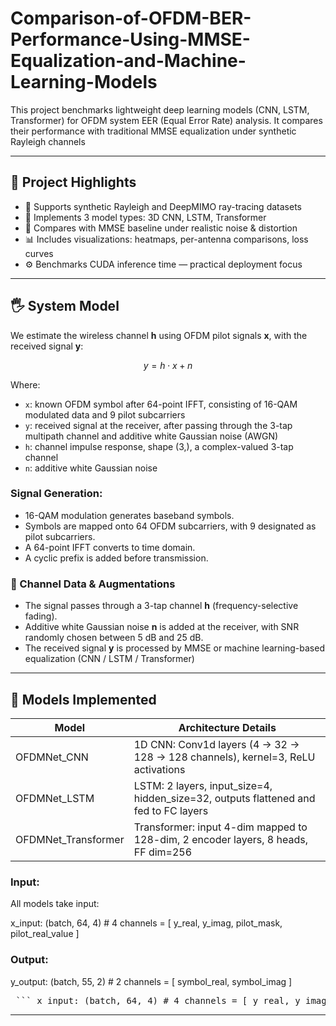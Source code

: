 # Comparison-of-OFDM-BER-Performance-Using-MMSE-Equalization-and-Machine-Learning-Models

This project benchmarks lightweight deep learning models (CNN, LSTM, Transformer) for OFDM system EER (Equal Error Rate) analysis. It compares their performance with traditional MMSE equalization under synthetic Rayleigh channels

---

## 🧠 Project Highlights

- 📶 Supports synthetic Rayleigh and DeepMIMO ray-tracing datasets
- 🧹 Implements 3 model types: 3D CNN, LSTM, Transformer
- 🧪 Compares with MMSE baseline under realistic noise & distortion
- 📊 Includes visualizations: heatmaps, per-antenna comparisons, loss curves
- ⚙️ Benchmarks CUDA inference time — practical deployment focus

---

## 🖐 System Model

We estimate the wireless channel **h** using OFDM pilot signals **x**, with the received signal **y**:

$$
y = h \cdot x + n
$$

Where:
- `x`: known OFDM symbol after 64-point IFFT, consisting of 16-QAM modulated data and 9 pilot subcarriers
- `y`: received signal at the receiver, after passing through the 3-tap multipath channel and additive white Gaussian noise (AWGN)
- `h`: channel impulse response, shape (3,), a complex-valued 3-tap channel 
- `n`: additive white Gaussian noise

### Signal Generation:
- 16-QAM modulation generates baseband symbols.
- Symbols are mapped onto 64 OFDM subcarriers, with 9 designated as pilot subcarriers.
- A 64-point IFFT converts to time domain.
- A cyclic prefix is added before transmission.

### 🧪 Channel Data & Augmentations
- The signal passes through a 3-tap channel **h** (frequency-selective fading).
- Additive white Gaussian noise **n** is added at the receiver, with SNR randomly chosen between 5 dB and 25 dB.
- The received signal **y** is processed by MMSE or machine learning-based equalization (CNN / LSTM / Transformer)


---
## 🧠 Models Implemented

| Model               | Architecture Details                                                            |
|---------------------|---------------------------------------------------------------------------------|
| OFDMNet_CNN         | 1D CNN: Conv1d layers (4 → 32 → 128 → 128 channels), kernel=3, ReLU activations |
| OFDMNet_LSTM        | LSTM: 2 layers, input_size=4, hidden_size=32, outputs flattened and fed to FC layers |
| OFDMNet_Transformer | Transformer: input 4-dim mapped to 128-dim, 2 encoder layers, 8 heads, FF dim=256 |

### Input:

All models take input:

x_input: (batch, 64, 4)  # 4 channels = [ y_real, y_imag, pilot_mask, pilot_real_value ]

### Output:
y_output: (batch, 55, 2)  # 2 channels = [ symbol_real, symbol_imag ]

<pre> ``` x_input: (batch, 64, 4) # 4 channels = [ y_real, y_imag, pilot_mask, pilot_real_value ] ``` ``` y_output: (batch, 55, 2) # 2 channels = [ symbol_real, symbol_imag ] ``` </pre>

---
